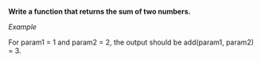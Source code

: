 **Write a function that returns the sum of two numbers.**

_Example_

For param1 = 1 and param2 = 2, the output should be
add(param1, param2) = 3.